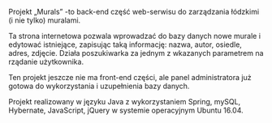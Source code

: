 Projekt „Murals” -to back-end część web-serwisu do zarządzania łódzkimi (i nie tylko) muralami.

Ta strona internetowa pozwala wprowadzać do bazy danych nowe murale i edytować istniejące, zapisując taką informację: nazwa, autor, osiedle, adres, zdjęcie. Działa poszukiwarka za jednym z wkazanych parametrem na rządanie użytkownika.

Ten projekt jeszcze nie ma front-end części, ale panel administratora już gotowa do wykorzystania i uzupełnienia bazy danych.

Projekt realizowany w języku Java z wykorzystaniem Spring, mySQL, Hybernate, JavaScript, jQuery w systemie operacyjnym Ubuntu 16.04.

